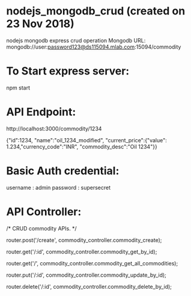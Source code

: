 # nodejs_mongodb_crud (created on 23 Nov 2018)
nodejs mongodb express crud operation
Mongodb URL: mongodb://user:password123@ds115094.mlab.com:15094/commodity

# To Start express server:
npm start

# API Endpoint:
http://localhost:3000/commodity/1234 

{"id":1234,
"name":"oil_1234_modified",
"current_price":{"value": 1.234,"currency_code":"INR",
"commodity_desc":"Oil 1234"}}

# Basic Auth credential:
username : admin
password : supersecret

# API Controller: 
/* CRUD commodity APIs. */

router.post('/create', commodity_controller.commodity_create);

router.get('/:id', commodity_controller.commodity_get_by_id);

router.get('/', commodity_controller.commodity_get_all_commodities);

router.put('/:id', commodity_controller.commodity_update_by_id);

router.delete('/:id', commodity_controller.commodity_delete_by_id);
